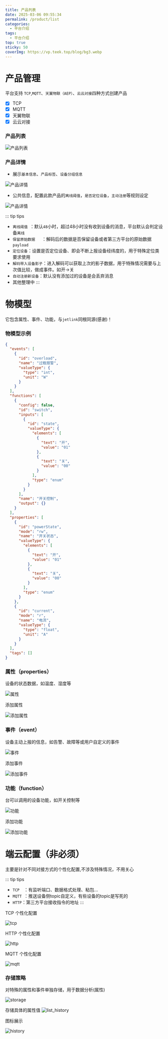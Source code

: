 ```yaml
---
title: 产品列表
date: 2025-03-06 09:55:34
permalink: /product/list
categories:
  - 平台介绍
tags:
  - 平台介绍
top: true
sticky: 50
coverImg: https://vp.teek.top/blog/bg3.webp
---
```


# 产品管理

平台支持 `TCP`,`MQTT`、`天翼物联（AEP）`、`云云对接`四种方式创建产品

- [x] TCP
- [x] MQTT
- [x] 天翼物联
- [x] 云云对接

### 产品列表

![产品列表](/iot/product/list.png "产品列表")

### 产品详情

- 展示`基本信息`、`产品标签`、`设备分组信息`

![产品详情](/iot/product/basic_info.png "产品信息")

- 公共信息，配置此款产品的`离线阈值`，`是否定位设备`，`主动注册`等规则设定

![产品详情](/iot/product/public.png "产品信息")

::: tip tips

- `离线阈值	`：默认`48`小时，超过48小时没有收到设备的消息，平台默认会判定设备`离线`
- `保留原始数据	`：解码后的数据是否保留设备或者第三方平台的原始数据`payload`
- `定位设备`：设置是否定位设备、即会不断上报设备经纬度的，用于特殊定位类要求使用
- `解码带入设备影子`：进入解码可以获取上次的影子数据，用于特殊情况需要与上次值比较，做成事件。如开->关
- `自动注册新设备​`：默认没有添加过的设备是会丢弃消息
- 其他整理中
  :::

# 物模型

它包含属性、事件、功能，与`jetlink`同根同源(感谢)！

### 物模型示例

```json
{
  "events": [
    {
      "id": "overload",
      "name": "过载报警",
      "valueType": {
        "type": "int",
        "unit": "W"
      }
    }
  ],
  "functions": [
    {
      "config": false,
      "id": "switch",
      "inputs": [
        {
          "id": "state",
          "valueType": {
            "elements": [
              {
                "text": "开",
                "value": "01"
              },
              {
                "text": "关",
                "value": "00"
              }
            ],
            "type": "enum"
          }
        }
      ],
      "name": "开关控制",
      "output": {}
    }
  ],
  "properties": [
    {
      "id": "powerState",
      "mode": "rw",
      "name": "开关状态",
      "valueType": {
        "elements": [
          {
            "text": "开",
            "value": "01"
          },
          {
            "text": "关",
            "value": "00"
          }
        ],
        "type": "enum"
      }
    },
    {
      "id": "current",
      "mode": "r",
      "name": "电流",
      "valueType": {
        "type": "float",
        "unit": "A"
      }
    }
  ],
  "tags": []
}
```

### 属性（properties）

设备的状态数据，如温度、湿度等

![属性](/iot/product/properties.png "属性")

添加属性

![添加属性](/iot/product/addProperties.png "添加属性")

### 事件（event）

设备主动上报的信息，如告警、故障等或用户自定义的事件

![事件](/iot/product/event.png "事件")

添加事件

![添加事件](/iot/product/addEvent.png "添加事件")

### 功能（function）

台可以调用的设备功能，如开关控制等

![功能](/iot/product/function.png "功能")

添加功能

![添加功能](/iot/product/addFun.png "添加功能")

# 端云配置（非必须）

主要是针对不同对接方式的个性化配置,不涉及特殊情况，不用关心

::: tip tips

- `TCP	`：有监听端口、数据格式处理、粘包...
- `MQTT	`：推送设备侧topic自定义，有些设备的topic是写死的
- `HTTP`：第三方平台接收指令的地址
  :::

TCP 个性化配置

![tcp](/iot/product/tcp_config.png "tcp")

HTTP 个性化配置

![http](/iot/product/http_config.png "http")

MQTT 个性化配置

![mqtt](/iot/product/mqtt_config.png "mqtt")

### 存储策略

对特殊的属性和事件单独存储，用于数据分析(属性)

![storage](/iot/product/storage.png "storage")

存储具体的属性值
![list_history](/iot/product/list_history.png "list_history")

图标展示

![history](/iot/product/history.png "history")
